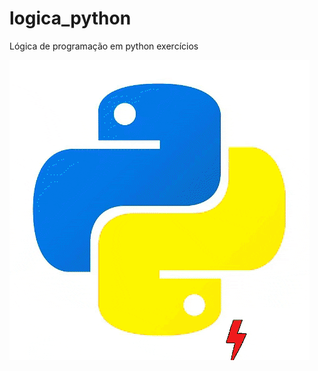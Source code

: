 # logica_python
Lógica de programação em python exercícios

![python](https://github.com/ifeslopes/logica_python/blob/master/python.gif)
